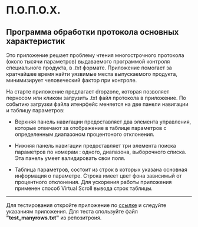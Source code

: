 # П.О.П.О.Х.
## Программа обработки протокола основных характеристик

Это приложение решает проблему чтения многострочного протокола (около тысячи параметров) выдаваемого программой контроля специального продукта, в _.txt_ формате. Приложение помогает за кратчайшее время найти уязвимые места выпускаемого продукта, минимизирует человеческий фактор при контроле.  

На старте приложение предлагает dropzone, которая позволяет перносом или кликом загрузить .txt файл протокола в приложение.
По событию загрузки файла итенрфейс меняется на две панели навигации и таблицу параметров:

- Верхняя панель навигации предоставляет два элемента управления, которые отвечают за отображение в таблице параметров с определенным диапазоном процентоного отклонения.

- Нижняя панель навигации предоставляет три элемента поиска параметров по номерам : одного, диапазона, выборочного списка. Эта панель умеет валидировать свои поля.

- Таблица параметров, состоит из строк в которых указана основная информация о параметре. Строка имеет цвет фона зависимый от процентного отклонения. Для ускорения работы приложения применен способ Virtual Scroll вывода строк таблицы.

***

Для тестирования откройте приложение по [ссылке](https://eugene-axe.github.io/4P/) и следуйте указаниям приложения. Для теста спользуйте файл **"test_manyrows.txt"** из репозитроия.
